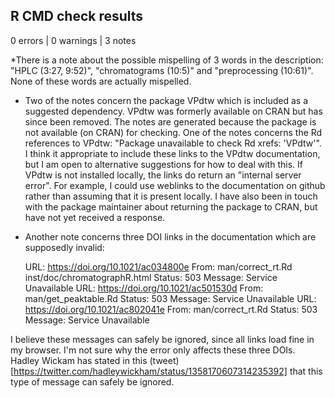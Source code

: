 ## R CMD check results

0 errors | 0 warnings | 3 notes

*There is a note about the possible mispelling of 3 words in the description: "HPLC (3:27, 9:52)", "chromatograms (10:5)" and
  "preprocessing (10:61)". None of these words are actually mispelled.

* Two of the notes concern the package VPdtw which is included as a suggested dependency. VPdtw was formerly available on CRAN but has since been removed. The notes are generated because the package is not available (on CRAN) for checking. One of the notes concerns the Rd references to VPdtw: "Package unavailable to check Rd xrefs: 'VPdtw'". I think it appropriate to include these links to the VPdtw documentation, but I am open to alternative suggestions for how to deal with this. If VPdtw is not installed locally, the links do return an "internal server error". For example, I could use weblinks to the documentation on github rather than assuming that it is present locally. I have also been in touch with the package maintainer about returning the package to CRAN, but have not yet received a response.

* Another note concerns three DOI links in the documentation which are supposedly invalid:

    URL: https://doi.org/10.1021/ac034800e
    From: man/correct_rt.Rd
          inst/doc/chromatographR.html
    Status: 503
    Message: Service Unavailable
  URL: https://doi.org/10.1021/ac501530d
    From: man/get_peaktable.Rd
    Status: 503
    Message: Service Unavailable
  URL: https://doi.org/10.1021/ac802041e
    From: man/correct_rt.Rd
    Status: 503
    Message: Service Unavailable
      
I believe these messages can safely be ignored, since all links load fine in my browser. I'm not sure why the error only affects these three DOIs. Hadley Wickam has stated in this (tweet)[https://twitter.com/hadleywickham/status/1358170607314235392] that this type of message can safely be ignored.
